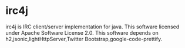 irc4j
=====
irc4j is IRC client/server implementation for java.
This software licensed under Apache Software License 2.0.
This software depends on h2,jsonic,lightHttpServer,Twitter Bootstrap,google-code-prettify.

